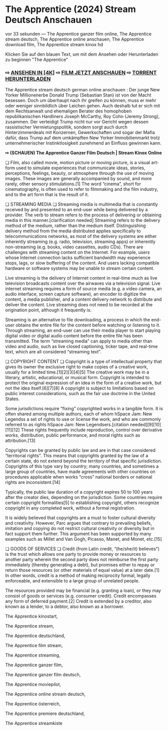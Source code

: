 # The Apprentice (2024) Stream Deutsch Anschauen
vor 33 sekunden — The Apprentice ganzer film online, The Apprentice stream deutsch, The Apprentice online anschauen, The Apprentice download film, The Apprentice stream kinox hd

Klicken Sie auf den blauen Text, um mit dem Ansehen oder Herunterladen zu beginnen "The Apprentice"

### ⇨ [ANSEHEN IN [4K]](https://t.co/4ZjLvlMM8c) ⇨ [FILM JETZT ANSCHAUEN](https://t.co/4ZjLvlMM8c) ⇨ [TORRENT HERUNTERLADEN](https://t.co/4ZjLvlMM8c)

The Apprentice stream deutsch german online anschauen : Der junge New Yorker Millionenerbe Donald Trump (Sebastian Stan) ist von der Macht besessen. Doch um überhaupt nach ihr greifen zu können, muss er mehr oder weniger sinnbildlich über Leichen gehen. Auch deshalb tut er sich mit dem Rechtsanwalt und ehemaligen Berater des homophoben republikanischen Hardliners Joseph McCarthy, Roy Cohn (Jeremy Strong), zusammen. Der verteidigt Trump nicht nur vor Gericht wegen dessen rassistischer Vermietungspolitik, sondern sorgt auch durch Hinterzimmerdeals mit Konzernen, Gewerkschaften und sogar der Mafia dafür, dass Trump auf dem umkämpften New Yorker Immobilienmarkt trotz unternehmerischer Instinktlosigkeit zunehmend an Einfluss gewinnen kann.

**⇨ (SCHAUEN) The Apprentice Ganzer Film Deutsch | Stream Kinox Online**

❏ Film, also called movie, motion picture or moving picture, is a visual art-form used to simulate experiences that communicate ideas, stories, perceptions, feelings, beauty, or atmosphere through the use of moving images. These images are generally accompanied by sound, and more rarely, other sensory stimulations.[1] The word “cinema”, short for cinematography, is often used to refer to filmmaking and the film industry, and to the art form that is the result of it.

❏ STREAMING MEDIA ❏
Streaming media is multimedia that is constantly received by and presented to an end-user while being delivered by a provider. The verb to stream refers to the process of delivering or obtaining media in this manner.[clarification needed] Streaming refers to the delivery method of the medium, rather than the medium itself. Distinguishing delivery method from the media distributed applies specifically to telecommunications networks, as most of the delivery systems are either inherently streaming (e.g. radio, television, streaming apps) or inherently non-streaming (e.g. books, video cassettes, audio CDs). There are challenges with streaming content on the Internet. For example, users whose Internet connection lacks sufficient bandwidth may experience stops, lags, or slow buffering of the content. And users lacking compatible hardware or software systems may be unable to stream certain content.

Live streaming is the delivery of Internet content in real-time much as live television broadcasts content over the airwaves via a television signal. Live internet streaming requires a form of source media (e.g. a video camera, an audio interface, screen capture software), an encoder to digitize the content, a media publisher, and a content delivery network to distribute and deliver the content. Live streaming does not need to be recorded at the origination point, although it frequently is.

Streaming is an alternative to file downloading, a process in which the end-user obtains the entire file for the content before watching or listening to it. Through streaming, an end-user can use their media player to start playing digital video or digital audio content before the entire file has been transmitted. The term “streaming media” can apply to media other than video and audio, such as live closed captioning, ticker tape, and real-time text, which are all considered “streaming text”.

❏ COPYRIGHT CONTENT ❏
Copyright is a type of intellectual property that gives its owner the exclusive right to make copies of a creative work, usually for a limited time.[1][2][3][4][5] The creative work may be in a literary, artistic, educational, or musical form. Copyright is intended to protect the original expression of an idea in the form of a creative work, but not the idea itself.[6][7][8] A copyright is subject to limitations based on public interest considerations, such as the fair use doctrine in the United States.

Some jurisdictions require “fixing” copyrighted works in a tangible form. It is often shared among multiple authors, each of whom hSpace Jam: New Legendss a set of rights to use or license the work, and who are commonly referred to as rights hSpace Jam: New Legendsers.[citation needed][9][10][11][12] These rights frequently include reproduction, control over derivative works, distribution, public performance, and moral rights such as attribution.[13]

Copyrights can be granted by public law and are in that case considered “territorial rights”. This means that copyrights granted by the law of a certain state, do not extend beyond the territory of that specific jurisdiction. Copyrights of this type vary by country; many countries, and sometimes a large group of countries, have made agreements with other countries on procedures applicable when works “cross” national borders or national rights are inconsistent.[14]

Typically, the public law duration of a copyright expires 50 to 100 years after the creator dies, depending on the jurisdiction. Some countries require certain copyright formalities[5] to establishing copyright, others recognize copyright in any completed work, without a formal registration.

It is widely believed that copyrights are a must to foster cultural diversity and creativity. However, Parc argues that contrary to prevailing beliefs, imitation and copying do not restrict cultural creativity or diversity but in fact support them further. This argument has been supported by many examples such as Millet and Van Gogh, Picasso, Manet, and Monet, etc.[15]

❏ GOODS OF SERVICES ❏
Credit (from Latin credit, “(he/she/it) believes”) is the trust which allows one party to provide money or resources to another party wherein the second party does not reimburse the first party immediately (thereby generating a debt), but promises either to repay or return those resources (or other materials of equal value) at a later date.[1] In other words, credit is a method of making reciprocity formal, legally enforceable, and extensible to a large group of unrelated people.

The resources provided may be financial (e.g. granting a loan), or they may consist of goods or services (e.g. consumer credit). Credit encompasses any form of deferred payment.[2] Credit is extended by a creditor, also known as a lender, to a debtor, also known as a borrower.

The Apprentice kinostart, 

The Apprentice stream, 

The Apprentice deutschland, 

The Apprentice film stream, 

The Apprentice streaming, 

The Apprentice ganzer film, 

The Apprentice ganzer film deutsch, 

The Apprentice moviepilot, 

The Apprentice online stream deutsch, 

The Apprentice österreich, 

The Apprentice premiere deutschland, 

The Apprentice streamkiste
